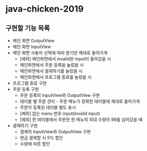 # java-chicken-2019

## 구현할 기능 목록
- 메인 화면 OutputView
- 메인 화면 InputView
- 메인 화면 사용자 선택에 따라 분기만 제대로 들어가게
  * [예외] 메인화면에서 invalid한 input이 들어갔을 시
  * 메인화면에서 주문 등록을 눌렀을 시 
  * 메인화면에서 결제하기를 눌렀을 시
  * 메인화면에서 프로그램 종료를 눌렀을 시
- 프로그램 종료 구현
- 주문 등록 구현
  * 주문 등록의 InputView와 OutputView 구현
  * 테이블 별 주문 관리 - 주문 메뉴가 정확한 테이블에 제대로 들어가게
  * 주문이 등록된 테이블 별도 표시
  * [예외] 없는 menu 번호 input(invalid input)
  * [예외] 한 테이블에서 주문한 한 메뉴의 최대 수량이 99를 넘어갔을 때
- 결제하기 구현
  * 결제의 InputView와 OutputView 구현
  * 현금 결제할 시 5% 할인
  * 수량에 따른 할인